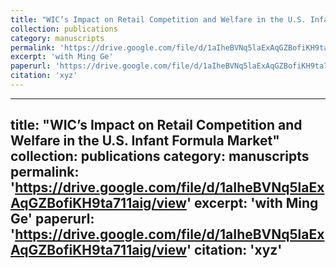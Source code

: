```yaml
---
title: "WIC’s Impact on Retail Competition and Welfare in the U.S. Infant Formula Market"
collection: publications
category: manuscripts
permalink: 'https://drive.google.com/file/d/1aIheBVNq5laExAqGZBofiKH9ta711aig/view'
excerpt: 'with Ming Ge'
paperurl: 'https://drive.google.com/file/d/1aIheBVNq5laExAqGZBofiKH9ta711aig/view'
citation: 'xyz'
---
```


---
title: "WIC’s Impact on Retail Competition and Welfare in the U.S. Infant Formula Market"
collection: publications
category: manuscripts
permalink: 'https://drive.google.com/file/d/1aIheBVNq5laExAqGZBofiKH9ta711aig/view'
excerpt: 'with Ming Ge'
paperurl: 'https://drive.google.com/file/d/1aIheBVNq5laExAqGZBofiKH9ta711aig/view'
citation: 'xyz'
---
